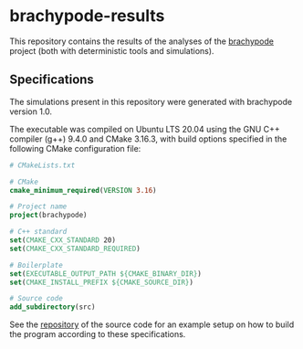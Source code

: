 # brachypode-results

This repository contains the results of the analyses of the [brachypode](https://github.com/rscherrer/brachypode) project (both with deterministic tools and simulations).

## Specifications

The simulations present in this repository were generated with brachypode version 1.0.

The executable was compiled on Ubuntu LTS 20.04 using the GNU C++ compiler (g++) 9.4.0 and CMake 3.16.3, with build options specified in the following CMake configuration file: 

```cmake
# CMakeLists.txt

# CMake
cmake_minimum_required(VERSION 3.16)

# Project name
project(brachypode)

# C++ standard
set(CMAKE_CXX_STANDARD 20)
set(CMAKE_CXX_STANDARD_REQUIRED)

# Boilerplate
set(EXECUTABLE_OUTPUT_PATH ${CMAKE_BINARY_DIR})
set(CMAKE_INSTALL_PREFIX ${CMAKE_SOURCE_DIR})

# Source code
add_subdirectory(src)
```

See the [repository](https://github.com/rscherrer/brachypode) of the source code for an example setup on how to build the program according to these specifications. 
